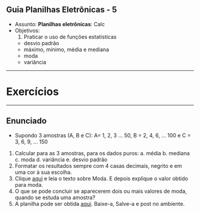 ## Guia Planilhas Eletrônicas - 5

- Assunto: **Planilhas eletrônicas**: Calc
- Objetivos:
  1. Praticar o uso de funções estatisticas
    - desvio padrão
    - máximo,  mínimo, média e mediana
    - moda
    - variância
 
---
# Exercícios

---
## Enunciado
- Supondo 3 amostras (A, B e C): 
  A= 1, 2, 3 ... 50, B = 2, 4, 6, ... 100 e C = 3, 6, 9, ... 150
 1. Calcular para as 3 amostras, para os dados puros:
    a. média b. mediana c. moda d. variância e. desvio padrão
 2. Formatar os resultados sempre com 4 casas decimais, negrito e em uma cor à sua escolha.
 3. Clique [aqui](http://www.cultura.ufpa.br/dicas/biome/bioamos.htm#moda) e leia o texto sobre Moda. 
    E depois explique o valor obtido para moda. 
 5. O que se pode concluir se aparecerem dois ou mais valores de moda, quando se estuda uma amostra?
 6. A planilha pode ser obtida [aqui](https://ava.cefetmg.br/mod/resource/view.php?id=3712). Baixe-a, Salve-a
    e post no ambiente.
